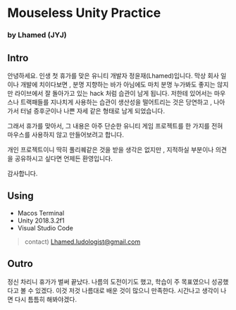 # Mouseless Unity Practice 
###                          by Lhamed (JYJ)

## Intro
안녕하세요. 인생 첫 휴가를 맞은 유니티 개발자 정윤재(Lhamed)입니다. 
막상 회사 일이나 개발에 치이다보면 , 분명 지향하는 바가 아님에도 마치 
분명 누가봐도 좋지는 않지만 라이브에서 잘 돌아가고 있는 hack 처럼 
습관이 남게 됩니다. 저한테 있어서는 마우스나 트랙패들를 지나치게 사용하는 습관이
생산성을 떨어트리는 것은 당연하고 , 나아가서 터널 증후군이나 나쁜 자세 같은 형태로
남게 되었습니다.

그래서 휴가를 맞아서, 그 내용은 아주 단순한 유니티 게임 프로젝트를 한 가지를 
전혀 마우스를 사용하지 않고 만들어보려고 합니다.  

개인 프로젝트이니 딱히 풀리퀘같은 것을 받을 생각은 없지만 , 
지적하실 부분이나 의견을 공유하시고 싶다면 언제든 환영입니다. 

감사합니다.

## Using
- Macos Terminal
- Unity 2018.3.2f1
- Visual Studio Code
> contact) Lhamed.ludologist@gmail.com

## Outro
정신 차리니 휴가가 벌써 끝났다.
나름의 도전이기도 했고, 학습이 주 목표였으니 성공했다고 볼 수 있겠다. 
이것 저것 나름대로 배운 것이 많으니 만족한다. 
시간나고 생각이 나면 다시 틈틈히 해봐야겠다. 

